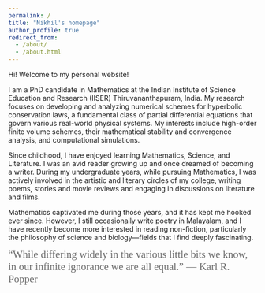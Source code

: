 ```yaml
---
permalink: /
title: "Nikhil's homepage"
author_profile: true
redirect_from: 
  - /about/
  - /about.html
---
```

Hi! Welcome to my personal website!

I am a PhD candidate in Mathematics at the Indian Institute of Science Education and Research (IISER) Thiruvananthapuram, India. My research focuses on developing and analyzing numerical schemes for hyperbolic conservation laws, a fundamental class of partial differential equations that govern various real-world physical systems. My interests include high-order finite volume schemes, their mathematical stability and convergence analysis, and computational simulations.

Since childhood, I have enjoyed learning Mathematics, Science, and Literature. I was an avid reader growing up and once dreamed of becoming a writer. During my undergraduate years, while pursuing Mathematics, I was actively involved in the artistic and literary circles of my college, writing poems, stories and movie reviews and engaging in discussions on literature and films.

Mathematics captivated me during those years, and it has kept me hooked ever since. However, I still occasionally write poetry in Malayalam, and I have recently become more interested in reading non-fiction, particularly the philosophy of science and biology—fields that I find deeply fascinating.




<span style="font-family: 'Brush Script MT', cursive; font-size: 1.5em; color: #696969;">
  “While differing widely in the various little bits we know, in our infinite ignorance we are all equal.”
  ― Karl R. Popper
</span>
